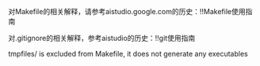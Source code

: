对Makefile的相关解释，请参考aistudio.google.com的历史：!!Makefile使用指南

对.gitignore的相关解释，参考aistudio的历史：!!git使用指南

tmpfiles/ is excluded from Makefile, it does not generate any executables
